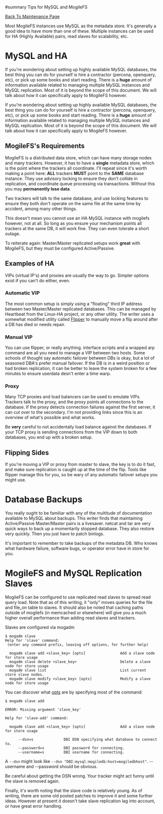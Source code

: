 ﻿#summary Tips for MySQL and MogileFS


[Back To Maintenance Page](Maintenance.md)

Most MogileFS instances use MySQL as the metadata store. It's generally a good idea to have more than one of these. Multiple instances can be used for HA (Highly Available) pairs, read slaves for scalability, etc.

# MySQL and HA #

If you're wondering about setting up highly available MySQL databases, the best thing you can do for yourself is hire a contractor (percona, openquery, etc), or pick up some books and start reading. There is a **huge** amount of information available related to managing multiple MySQL instances and MySQL replication. Most of it is beyond the scope of this document. We will talk about how it can specifically apply to MogileFS however.

If you're wondering about setting up highly available MySQL databases, the best thing you can do for yourself is hire a contractor (percona, openquery, etc), or pick up some books and start reading. There is a **huge** amount of information available related to managing multiple MySQL instances and MySQL replication. Most of it is beyond the scope of this document. We will talk about how it can specifically apply to MogileFS however.

## MogileFS's Requirements ##

MogileFS is a distributed data store, which can have many storage nodes and many trackers. However, it has to have a **single** metadata store, which is the point where the trackers all coordinate. I'll repeat since it's worth making a point here: **ALL** trackers **MUST** point to the **SAME** database instance. They use advisory locking to ensure they don't collide in replication, and coordinate queue processing via transactions. Without this you may **permanently lose data**.

Two trackers will talk to the same database, and use locking features to ensure they both don't operate on the same file at the same time by accident, among many other things.

This doesn't mean you cannot use an HA MySQL instance with mogilefs however, not at all. So long as you ensure your mechanism points all trackers at the same DB, it will work fine. They can even tolerate a short outage.

To reiterate again: Master/Master replicated setups work **great** with MogileFS, but they must be configured Active/Passive.

## Examples of HA ##

VIPs (virtual IP's) and proxies are usually the way to go. Simpler options exist if you can't do either, even.

### Automatic VIP ###

The most common setup is simply using a "floating" third IP address between two Master/Master replicated databases. This can be managed by Heartbeat from the Linux-HA project, or any other utility. The writer uses a somewhat modified utility called [Flipper](http://provenscaling.com/software/flipper/) to manually move a flip around after a DB has died or needs repair.

### Manual VIP ###

You can use flipper, or really anything. interface scripts and a wrapped arp command are all you need to manage a VIP between two hosts. Some schools of thought say automatic failover between DBs is okay, but a lot of seasoned DBA's prefer manual failover. If the DB is in a weird position or had broken replication, it can be better to leave the system broken for a few minutes to ensure userdata desn't enter a time warp.

### Proxy ###

Many TCP proxies and load balancers can be used to emulate VIPs. Trackers talk to the proxy, and the proxy points all connections to the database. If the proxy detects connection failures against the first server, it can cut over to the secondary. I'm not providing links since this is an overview of what's possible and what works.

Be **very** careful to not accidentally load balance against the databases. If your TCP proxy is sending connections from the VIP down to both databases, you end up with a broken setup.

## Flipping Sides ##

If you're moving a VIP or proxy from master to slave, the key is to do it fast, and make sure replication is caught up at the time of the flip. Tools like flipper manage this for you, so be wary of any automatic failover setups you might use.

# Database Backups #

You really ought to be familiar with any of the multitude of documentation available to MySQL about backups. This writer finds that maintaining Active/Passive Master/Master pairs is a livesaver. netcat and tar are very quick ways to back up a momentarily stopped database. They also restore very quickly. Then you just have to patch binlogs.

It's important to remember to take backups of the metadata DB. Who knows what hardware failure, software bugs, or operator error have in store for you.

# MogileFS and MySQL Replication Slaves #

MogileFS can be configured to use replicated read slaves to spread read query load. Note that as of this writing, it "only" moves queries for the file and file\_on table to slaves. It should also be noted that caching paths outside of mogilefs (in memcached or elsewhere) will give you a much higher overall performance than adding read slaves and trackers.

Slaves are configured via mogadm
```
$ mogadm slave
Help for 'slave' command:
 (enter any command prefix, leaving off options, for further help)

  mogadm slave add <slave_key> [opts]                Add a slave node for store usage
  mogadm slave delete <slave_key>                    Delete a slave node for store usage
  mogadm slave list                                  List current store slave nodes.
  mogadm slave modify <slave_key> [opts]             Modify a slave node for store usage
```

You can discover what [opts](opts.md) are by specifying most of the command:
```
$ mogadm slave add

ERROR: Missing argument 'slave_key'

Help for 'slave-add' command:

  mogadm slave add <slave_key> [opts]                Add a slave node for store usage

      --dsn=s              DBI DSN specifying what database to connect to.
      --password=s         DBI password for connecting.
      --username=s         DBI username for connecting.
```

A `--dsn` might look like `--dsn "DBI:mysql:mogiledb:host=mogiledbhost"`. --username and --password should be obvious.

Be careful about getting the DSN wrong. Your tracker might act funny until the slave is removed again.

Finally, it's worth noting that the slave code is relatively young. As of writing, there are some old posted patches to improve it and some further ideas. However at present it doesn't take slave replication lag into account, or have great error handling.
